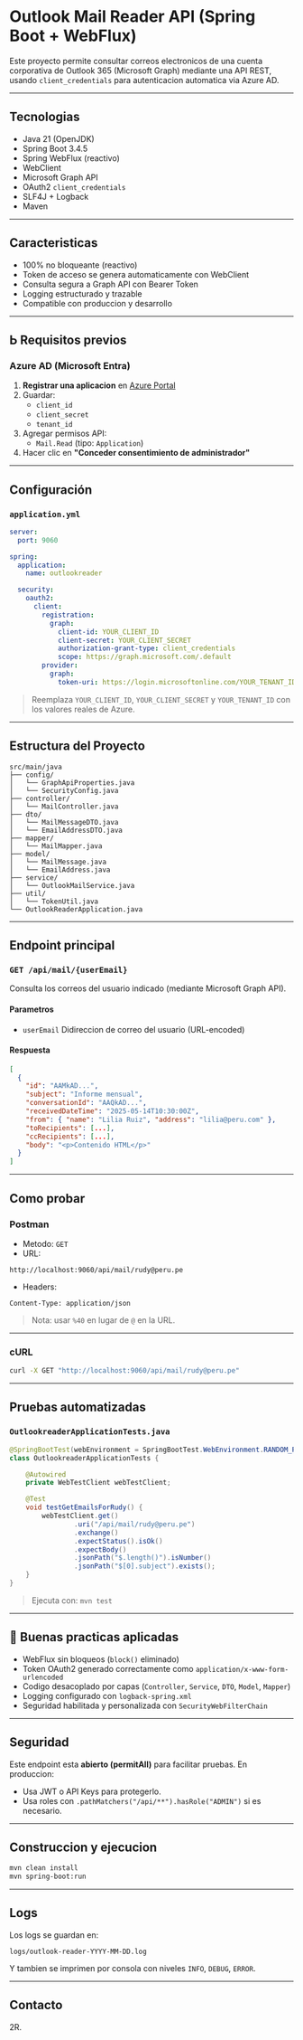 #  Outlook Mail Reader API (Spring Boot + WebFlux)

Este proyecto permite consultar correos electronicos de una cuenta corporativa de Outlook 365 (Microsoft Graph) mediante una API REST, usando `client_credentials` para autenticacion automatica via Azure AD.

---

##  Tecnologias

- Java 21 (OpenJDK)
- Spring Boot 3.4.5
- Spring WebFlux (reactivo)
- WebClient
- Microsoft Graph API
- OAuth2 `client_credentials`
- SLF4J + Logback
- Maven

---

##  Caracteristicas

- 100% no bloqueante (reactivo)
- Token de acceso se genera automaticamente con WebClient
- Consulta segura a Graph API con Bearer Token
- Logging estructurado y trazable
- Compatible con produccion y desarrollo

---

## Ь Requisitos previos

### Azure AD (Microsoft Entra)

1. **Registrar una aplicacion** en [Azure Portal](https://portal.azure.com)
2. Guardar:
   - `client_id`
   - `client_secret`
   - `tenant_id`
3. Agregar permisos API:
   - `Mail.Read` (tipo: `Application`)
4. Hacer clic en **"Conceder consentimiento de administrador"**

---

##  Configuración

###  `application.yml`

```yaml
server:
  port: 9060

spring:
  application:
    name: outlookreader

  security:
    oauth2:
      client:
        registration:
          graph:
            client-id: YOUR_CLIENT_ID
            client-secret: YOUR_CLIENT_SECRET
            authorization-grant-type: client_credentials
            scope: https://graph.microsoft.com/.default
        provider:
          graph:
            token-uri: https://login.microsoftonline.com/YOUR_TENANT_ID/oauth2/v2.0/token
```

> Reemplaza `YOUR_CLIENT_ID`, `YOUR_CLIENT_SECRET` y `YOUR_TENANT_ID` con los valores reales de Azure.

---

##  Estructura del Proyecto

```
src/main/java
├── config/
│   └── GraphApiProperties.java
│   └── SecurityConfig.java
├── controller/
│   └── MailController.java
├── dto/
│   └── MailMessageDTO.java
│   └── EmailAddressDTO.java
├── mapper/
│   └── MailMapper.java
├── model/
│   └── MailMessage.java
│   └── EmailAddress.java
├── service/
│   └── OutlookMailService.java
├── util/
│   └── TokenUtil.java
└── OutlookReaderApplication.java

```

---

##  Endpoint principal

### `GET /api/mail/{userEmail}`

Consulta los correos del usuario indicado (mediante Microsoft Graph API).

#### Parametros

- `userEmail` Didireccion de correo del usuario (URL-encoded)

#### Respuesta

```json
[
  {
    "id": "AAMkAD...",
    "subject": "Informe mensual",
    "conversationId": "AAQkAD...",
    "receivedDateTime": "2025-05-14T10:30:00Z",
    "from": { "name": "Lilia Ruiz", "address": "lilia@peru.com" },
    "toRecipients": [...],
    "ccRecipients": [...],
    "body": "<p>Contenido HTML</p>"
  }
]
```

---

## Como probar

### Postman

- Metodo: `GET`
- URL:

```
http://localhost:9060/api/mail/rudy@peru.pe
```

- Headers:

```http
Content-Type: application/json
```

> Nota: usar `%40` en lugar de `@` en la URL.

---

### cURL

```bash
curl -X GET "http://localhost:9060/api/mail/rudy@peru.pe"
```

---

##  Pruebas automatizadas

###  `OutlookreaderApplicationTests.java`

```java
@SpringBootTest(webEnvironment = SpringBootTest.WebEnvironment.RANDOM_PORT)
class OutlookreaderApplicationTests {

    @Autowired
    private WebTestClient webTestClient;

    @Test
    void testGetEmailsForRudy() {
        webTestClient.get()
                .uri("/api/mail/rudy@peru.pe")
                .exchange()
                .expectStatus().isOk()
                .expectBody()
                .jsonPath("$.length()").isNumber()
                .jsonPath("$[0].subject").exists();
    }
}
```

> Ejecuta con: `mvn test`

---

##  Buenas practicas aplicadas

- WebFlux sin bloqueos (`block()` eliminado)
- Token OAuth2 generado correctamente como `application/x-www-form-urlencoded`
- Codigo desacoplado por capas (`Controller`, `Service`, `DTO`, `Model`, `Mapper`)
- Logging configurado con `logback-spring.xml`
- Seguridad habilitada y personalizada con `SecurityWebFilterChain`

---

##  Seguridad

Este endpoint esta **abierto (permitAll)** para facilitar pruebas. En produccion:

- Usa JWT o API Keys para protegerlo.
- Usa roles con `.pathMatchers("/api/**").hasRole("ADMIN")` si es necesario.

---

##  Construccion y ejecucion

```bash
mvn clean install
mvn spring-boot:run
```

---

##  Logs

Los logs se guardan en:

```
logs/outlook-reader-YYYY-MM-DD.log
```

Y tambien se imprimen por consola con niveles `INFO`, `DEBUG`, `ERROR`.

---

## Contacto

2R.
